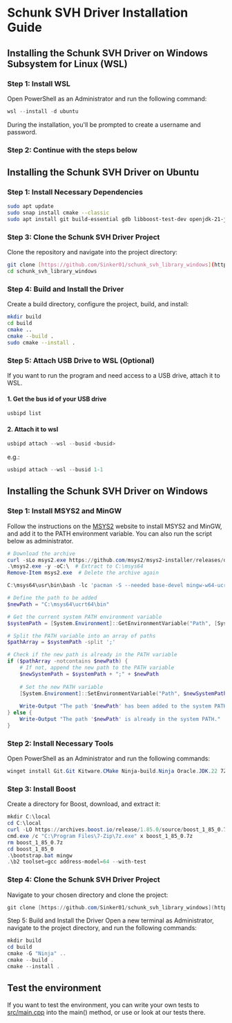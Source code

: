 # Schunk SVH Driver Installation Guide

## Installing the Schunk SVH Driver on Windows Subsystem for Linux (WSL)

### Step 1: Install WSL

Open PowerShell as an Administrator and run the following command:
```powershell
wsl --install -d ubuntu
```
During the installation, you'll be prompted to create a username and password.

### Step 2: Continue with the steps below

## Installing the Schunk SVH Driver on Ubuntu

### Step 1: Install Necessary Dependencies

```sh
sudo apt update
sudo snap install cmake --classic
sudo apt install git build-essential gdb libboost-test-dev openjdk-21-jdk -y
```

### Step 3: Clone the Schunk SVH Driver Project
Clone the repository and navigate into the project directory:
```sh
git clone [https://github.com/Sinker01/schunk_svh_library_windows](https://github.com/Sinker01/schunk_svh_library_fh_ac)
cd schunk_svh_library_windows
```

### Step 4: Build and Install the Driver
Create a build directory, configure the project, build, and install:
```sh
mkdir build
cd build 
cmake ..
cmake --build .
sudo cmake --install .
```

### Step 5: Attach USB Drive to WSL (Optional)
If you want to run the program and need access to a USB drive, attach it to WSL.
#### 1. Get the bus id of your USB drive
```powershell
usbipd list
```
#### 2. Attach it to wsl
```powershell
usbipd attach --wsl --busid <busid>
```
e.g.:
```powershell
usbipd attach --wsl --busid 1-1
```

## Installing the Schunk SVH Driver on Windows

### Step 1: Install MSYS2 and MinGW
Follow the instructions on the [MSYS2](https://www.msys2.org/) website to install MSYS2 and MinGW, and add it to the PATH environment variable.
You can also run the script below as administrator.
```powershell
# Download the archive
curl -sLo msys2.exe https://github.com/msys2/msys2-installer/releases/download/nightly-x86_64/msys2-base-x86_64-latest.sfx.exe
.\msys2.exe -y -oC:\  # Extract to C:\msys64
Remove-Item msys2.exe  # Delete the archive again

C:\msys64\usr\bin\bash -lc 'pacman -S --needed base-devel mingw-w64-ucrt-x86_64-toolchain --noconfirm'

# Define the path to be added
$newPath = "C:\msys64\ucrt64\bin"

# Get the current system PATH environment variable
$systemPath = [System.Environment]::GetEnvironmentVariable("Path", [System.EnvironmentVariableTarget]::Machine)

# Split the PATH variable into an array of paths
$pathArray = $systemPath -split ';'

# Check if the new path is already in the PATH variable
if ($pathArray -notcontains $newPath) {
    # If not, append the new path to the PATH variable
    $newSystemPath = $systemPath + ";" + $newPath
    
    # Set the new PATH variable
    [System.Environment]::SetEnvironmentVariable("Path", $newSystemPath, [System.EnvironmentVariableTarget]::Machine)
    
    Write-Output "The path '$newPath' has been added to the system PATH."
} else {
    Write-Output "The path '$newPath' is already in the system PATH."
}
```

### Step 2: Install Necessary Tools
Open PowerShell as an Administrator and run the following commands:
```powershell
winget install Git.Git Kitware.CMake Ninja-build.Ninja Oracle.JDK.22 7Zip.7Zip
```

### Step 3: Install Boost
Create a directory for Boost, download, and extract it:
```powershell
mkdir C:\local
cd C:\local
curl -LO https://archives.boost.io/release/1.85.0/source/boost_1_85_0.7z
cmd.exe /c "C:\Program Files\7-Zip\7z.exe" x boost_1_85_0.7z
rm boost_1_85_0.7z
cd boost_1_85_0
.\bootstrap.bat mingw
.\b2 toolset=gcc address-model=64 --with-test
```

### Step 4: Clone the Schunk SVH Driver Project
Navigate to your chosen directory and clone the project:
```powershell
git clone [https://github.com/Sinker01/schunk_svh_library_windows](https://github.com/Sinker01/schunk_svh_library_fh_ac)
```

Step 5: Build and Install the Driver
Open a new terminal as Administrator, navigate to the project directory, and run the following commands:
```powershell
mkdir build
cd build 
cmake -G "Ninja" ..
cmake --build .
cmake --install .
```

## Test the environment

If you want to test the environment, you can write your own tests to [src/main.cpp](src/main.cpp) into the main() method, or use or look at our tests there.
